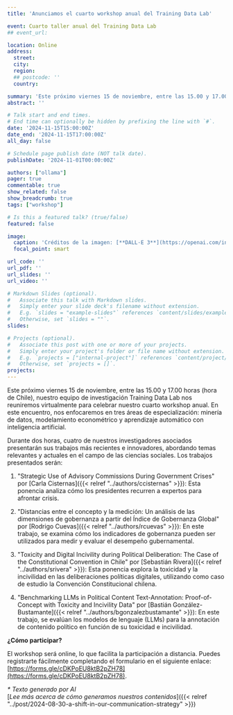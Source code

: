 ```yaml
---
title: 'Anunciamos el cuarto workshop anual del Training Data Lab'

event: Cuarto taller anual del Training Data Lab
## event_url: 

location: Online
address:
  street: 
  city: 
  region: 
  ## postcode: ''
  country: 

summary: 'Este próximo viernes 15 de noviembre, entre las 15.00 y 17.00 horas (hora de Chile), nuestro equipo de investigación Training Data Lab nos reuniremos virtualmente para celebrar nuestro cuarto workshop anual. En este encuentro, nos enfocaremos en tres áreas de especialización: minería de datos, modelamiento econométrico y aprendizaje automático con inteligencia artificial.'
abstract: ''

# Talk start and end times.
# End time can optionally be hidden by prefixing the line with `#`.
date: '2024-11-15T15:00:00Z'
date_end: '2024-11-15T17:00:00Z'
all_day: false

# Schedule page publish date (NOT talk date).
publishDate: '2024-11-01T00:00:00Z'

authors: ["ollama"]
pager: true
commentable: true
show_related: false
show_breadcrumb: true
tags: ["workshop"]

# Is this a featured talk? (true/false)
featured: false

image:
  caption: 'Créditos de la imagen: [**DALL·E 3**](https://openai.com/index/dall-e-3/)'
  focal_point: smart

url_code: ''
url_pdf: ''
url_slides: ''
url_video: ''

# Markdown Slides (optional).
#   Associate this talk with Markdown slides.
#   Simply enter your slide deck's filename without extension.
#   E.g. `slides = "example-slides"` references `content/slides/example-slides.md`.
#   Otherwise, set `slides = ""`.
slides:

# Projects (optional).
#   Associate this post with one or more of your projects.
#   Simply enter your project's folder or file name without extension.
#   E.g. `projects = ["internal-project"]` references `content/project/deep-learning/index.md`.
#   Otherwise, set `projects = []`.
projects:
---
```


Este próximo viernes 15 de noviembre, entre las 15.00 y 17.00 horas (hora de Chile), nuestro equipo de investigación Training Data Lab nos reuniremos virtualmente para celebrar nuestro cuarto workshop anual. En este encuentro, nos enfocaremos en tres áreas de especialización: minería de datos, modelamiento econométrico y aprendizaje automático con inteligencia artificial.

Durante dos horas, cuatro de nuestros investigadores asociados presentarán sus trabajos más recientes e innovadores, abordando temas relevantes y actuales en el campo de las ciencias sociales. Los trabajos presentados serán:

1. "Strategic Use of Advisory Commissions During Government Crises" por [Carla Cisternas]({{< relref "../authors/ccisternas" >}}): Esta ponencia analiza cómo los presidentes recurren a expertos para afrontar crisis.

2. "Distancias entre el concepto y la medición: Un análisis de las dimensiones de gobernanza a partir del Índice de Gobernanza Global" por [Rodrigo Cuevas]({{< relref "../authors/rcuevas" >}}): En este trabajo, se examina cómo los indicadores de gobernanza pueden ser utilizados para medir y evaluar el desempeño gubernamental.

3. "Toxicity and Digital Incivility during Political Deliberation: The Case of the Constitutional Convention in Chile" por [Sebastián Rivera]({{< relref "../authors/srivera" >}}): Esta ponencia explora la toxicidad y la incivilidad en las deliberaciones políticas digitales, utilizando como caso de estudio la Convención Constitucional chilena.

4. "Benchmarking LLMs in Political Content Text-Annotation: Proof-of-Concept with Toxicity and Incivility Data" por [Bastián González-Bustamante]({{< relref "../authors/bgonzalezbustamante" >}}): En este trabajo, se evalúan los modelos de lenguaje (LLMs) para la annotación de contenido político en función de su toxicidad e incivilidad.

**¿Cómo participar?**

El workshop será online, lo que facilita la participación a distancia. Puedes registrarte fácilmente completando el formulario en el siguiente enlace: [https://forms.gle/cDKPoEU8ktB2pZH78](https://forms.gle/cDKPoEU8ktB2pZH78). 

_* Texto generado por AI_ <br>
[_Lee más acerca de cómo generamos nuestros contenidos_]({{< relref "../post/2024-08-30-a-shift-in-our-communication-strategy" >}})